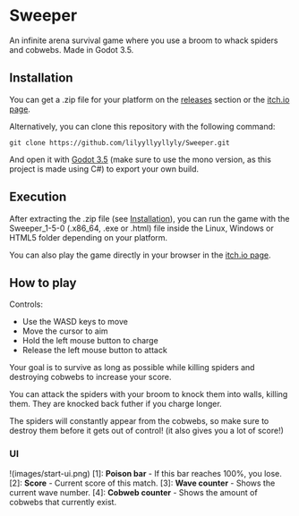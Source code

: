 # Sweeper
An infinite arena survival game where you use a broom to whack spiders and cobwebs. Made in Godot 3.5.

## Installation
You can get a .zip file for your platform on the [releases](https://github.com/lilyyllyyllyly/Sweeper/releases) section or the [itch.io page](https://lilyyllyyllyly.itch.io/sweeper).

Alternatively, you can clone this repository with the following command:

`git clone https://github.com/lilyyllyyllyly/Sweeper.git`

And open it with [Godot 3.5](https://godotengine.org/download/3.x) (make sure to use the mono version, as this project is made using C#) to export your own build.

## Execution
After extracting the .zip file (see [Installation](installation)), you can run the game with the Sweeper_1-5-0 (.x86_64, .exe or .html) file inside the Linux, Windows or HTML5 folder depending on your platform.

You can also play the game directly in your browser in the [itch.io page](https://lilyyllyyllyly.itch.io/sweeper).

## How to play
Controls:
- Use the WASD keys to move
- Move the cursor to aim
- Hold the left mouse button to charge
- Release the left mouse button to attack

Your goal is to survive as long as possible while killing spiders and destroying cobwebs to increase your score.

You can attack the spiders with your broom to knock them into walls, killing them. They are knocked back futher if you charge longer.

The spiders will constantly appear from the cobwebs, so make sure to destroy them before it gets out of control! (it also gives you a lot of score!)

### UI
!(images/start-ui.png)
\[1]: **Poison bar** - If this bar reaches 100%, you lose.
\[2]: **Score** - Current score of this match.
\[3]: **Wave counter** - Shows the current wave number.
\[4]: **Cobweb counter** - Shows the amount of cobwebs that currently exist.
